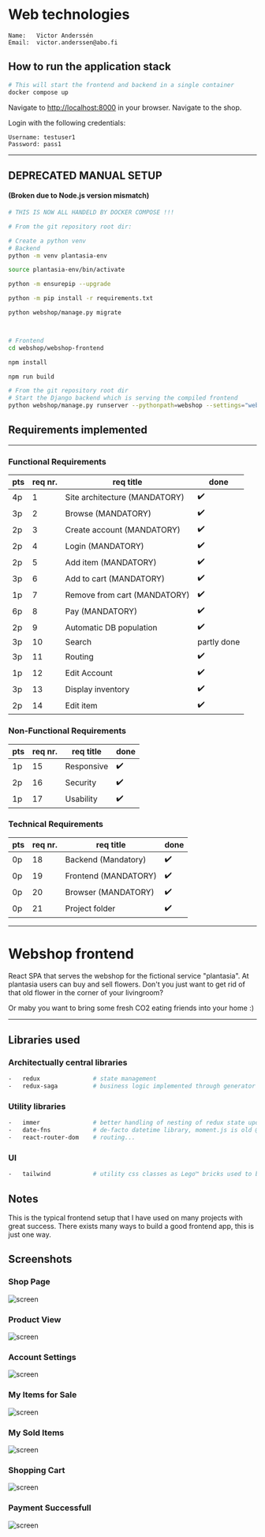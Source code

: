 # Web technologies

```text
Name:   Victor Anderssén
Email:  victor.anderssen@abo.fi
```

## How to run the application stack

```bash
# This will start the frontend and backend in a single container
docker compose up
```

Navigate to [http://localhost:8000](http://localhost:8000) in your browser. Navigate to the shop.

Login with the following credentials:

```text
Username: testuser1
Password: pass1
```

---

## DEPRECATED MANUAL SETUP
####  (Broken due to Node.js version mismatch)
```bash
# THIS IS NOW ALL HANDELD BY DOCKER COMPOSE !!!

# From the git repository root dir:

# Create a python venv
# Backend
python -m venv plantasia-env

source plantasia-env/bin/activate

python -m ensurepip --upgrade

python -m pip install -r requirements.txt

python webshop/manage.py migrate



# Frontend
cd webshop/webshop-frontend

npm install

npm run build

# From the git repository root dir
# Start the Django backend which is serving the compiled frontend
python webshop/manage.py runserver --pythonpath=webshop --settings="webshop.settings"
```

## Requirements implemented

---

### **Functional Requirements**

| pts | req nr. | req title                     | done               |
| --- | ------- | ----------------------------- | ------------------ |
| 4p  | 1       | Site architecture (MANDATORY) | :heavy_check_mark: |
| 3p  | 2       | Browse (MANDATORY)            | :heavy_check_mark: |
| 2p  | 3       | Create account (MANDATORY)    | :heavy_check_mark: |
| 2p  | 4       | Login (MANDATORY)             | :heavy_check_mark: |
| 2p  | 5       | Add item (MANDATORY)          | :heavy_check_mark: |
| 3p  | 6       | Add to cart (MANDATORY)       | :heavy_check_mark: |
| 1p  | 7       | Remove from cart (MANDATORY)  | :heavy_check_mark: |
| 6p  | 8       | Pay (MANDATORY)               | :heavy_check_mark: |
| 2p  | 9       | Automatic DB population       | :heavy_check_mark: |
| 3p  | 10      | Search                        | partly done        |
| 3p  | 11      | Routing                       | :heavy_check_mark: |
| 1p  | 12      | Edit Account                  | :heavy_check_mark: |
| 3p  | 13      | Display inventory             | :heavy_check_mark: |
| 2p  | 14      | Edit item                     | :heavy_check_mark: |

### **Non-Functional Requirements**

| pts | req nr. | req title  | done               |
| --- | ------- | ---------- | ------------------ |
| 1p  | 15      | Responsive | :heavy_check_mark: |
| 2p  | 16      | Security   | :heavy_check_mark: |
| 1p  | 17      | Usability  | :heavy_check_mark: |

### **Technical Requirements**

| pts | req nr. | req title            | done               |
| --- | ------- | -------------------- | ------------------ |
| 0p  | 18      | Backend (Mandatory)  | :heavy_check_mark: |
| 0p  | 19      | Frontend (MANDATORY) | :heavy_check_mark: |
| 0p  | 20      | Browser (MANDATORY)  | :heavy_check_mark: |
| 0p  | 21      | Project folder       | :heavy_check_mark: |

---

# Webshop frontend

React SPA that serves the webshop for the fictional service "plantasia". At plantasia users can buy and sell flowers. Don't you just want to get rid of that old flower in the corner of your livingroom?

Or maby you want to bring some fresh CO2 eating friends into your home :)

---

## Libraries used

### Architectually central libraries

```bash
-   redux               # state management
-   redux-saga          # business logic implemented through generator functions
```

### Utility libraries

```bash
-   immer               # better handling of nesting of redux state updates
-   date-fns            # de-facto datetime library, moment.js is old @Note(Victor): Opinionated subjective view
-   react-router-dom    # routing...
```

### UI

```bash
-   tailwind            # utility css classes as Lego™ bricks used to build the UI
```

## Notes

This is the typical frontend setup that I have used on many projects with great success. There exists many ways to build a good frontend app, this is just one way.



## Screenshots

### Shop Page
![screen](Plantasia_1.png "Shop page")

### Product View
![screen](Plantasia_product_view.png "Product View")

### Account Settings
![screen](Plantasia_account_settings.png "Account Settings")

### My Items for Sale
![screen](Plantasia_my_items_for_sale.png "My Items for Sale")

### My Sold Items
![screen](Plantasia_my_sold_items.png "My Sold Items")

### Shopping Cart
![screen](Plantasia_shopping_cart.png "Shopping Cart")

### Payment Successfull
![screen](Plantasia_payment_successfull.png "Payment Successfull")